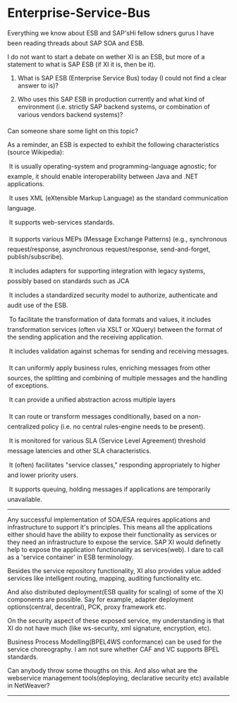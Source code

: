 # Enterprise-Service-Bus

Everything we know about ESB and SAP'sHi fellow sdners gurus I have been reading threads about SAP SOA and ESB.

I do not want to start a debate on wether XI is an ESB, but more of a statement to what is SAP ESB (if XI it is, then be it).

1) What is SAP ESB (Enterprise Service Bus) today (I could not find a clear answer to is)?

2) Who uses this SAP ESB in production currently and what kind of environment (i.e. strictly SAP backend systems, or combination of various vendors backend systems)?

Can someone share some light on this topic?

As a reminder, an ESB is expected to exhibit the following characteristics (source Wikipedia):

 It is usually operating-system and programming-language agnostic; for example, it should enable interoperability between Java and .NET applications.

 It uses XML (eXtensible Markup Language) as the standard communication language.

 It supports web-services standards.

 It supports various MEPs (Message Exchange Patterns) (e.g., synchronous request/response, asynchronous request/response, send-and-forget, publish/subscribe).

 It includes adapters for supporting integration with legacy systems, possibly based on standards such as JCA

 It includes a standardized security model to authorize, authenticate and audit use of the ESB.

 To facilitate the transformation of data formats and values, it includes transformation services (often via XSLT or XQuery) between the format of the sending application and the receiving application.

 It includes validation against schemas for sending and receiving messages.

 It can uniformly apply business rules, enriching messages from other sources, the splitting and combining of multiple messages and the handling of exceptions.

 It can provide a unified abstraction across multiple layers

 It can route or transform messages conditionally, based on a non-centralized policy (i.e. no central rules-engine needs to be present).

 It is monitored for various SLA (Service Level Agreement) threshold message latencies and other SLA characteristics.

 It (often) facilitates "service classes," responding appropriately to higher and lower priority users.

 It supports queuing, holding messages if applications are temporarily unavailable.

-----

Any successful implementation of SOA/ESA requires applications and infrastructure to support it's principles. This means all the applications either should have the ability to expose their functionality as services or they need an infrastructure to expose the service. SAP XI would definetly help to expose the application functionality as services(web). I dare to call as a 'service container' in ESB terminology.

Besides the service repository functionality, XI also provides value added services like intelligent routing, mapping, auditing functionality etc.

And also distributed deployment(ESB quality for scaling) of some of the XI components are possible. Say for example, adapter deployment options(central, decentral), PCK, proxy framework etc.

On the security aspect of these exposed service, my understanding is that XI do not have much (like ws-security, xml signature, encryption, etc).

Business Process Modelling(BPEL4WS conformance) can be used for the service choreography. I am not sure whether CAF and VC supports BPEL standards.

Can anybody throw some thougths on this. And also what are the webservice management tools(deploying, declarative security etc) available in NetWeaver?

-----



